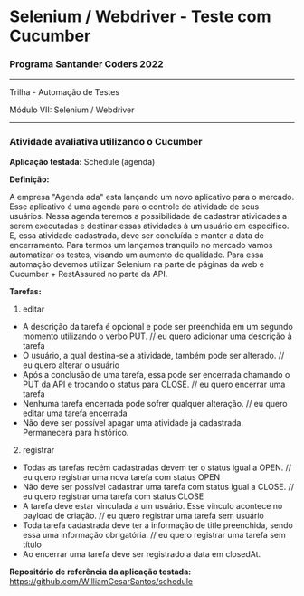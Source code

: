 # Selenium / Webdriver - Teste com Cucumber

### Programa Santander Coders 2022
___
Trilha - Automação de Testes

Módulo VII: Selenium / Webdriver
___
### Atividade avaliativa utilizando o Cucumber

**Aplicação testada:** Schedule (agenda)

**Definição:**

A empresa "Agenda ada" esta lançando um novo aplicativo para o mercado. Esse aplicativo é uma agenda para o controle de atividade de seus usuários. Nessa agenda teremos a possibilidade de cadastrar atividades a serem executadas e destinar essas atividades à um usuário em especifico. E, essa atividade cadastrada, deve ser concluída e manter a data de encerramento.
Para termos um lançamos tranquilo no mercado vamos automatizar os testes, visando um aumento de qualidade. Para essa automação devemos utilizar Selenium na parte de páginas da web e Cucumber + RestAssured no parte da API.

**Tarefas:**

1. editar
- A descrição da tarefa é opcional e pode ser preenchida em um segundo momento utilizando o verbo PUT. // eu quero adicionar uma descrição à tarefa
- O usuário, a qual destina-se a atividade, também pode ser alterado. // eu quero alterar o usuário
- Após a conclusão de uma tarefa, essa pode ser encerrada chamando o PUT da API e trocando o status para CLOSE. // eu quero encerrar uma tarefa
- Nenhuma tarefa encerrada pode sofrer qualquer alteração. // eu quero editar uma tarefa encerrada
- Não deve ser possível apagar uma atividade já cadastrada. Permanecerá para histórico.

2. registrar
- Todas as tarefas recém cadastradas devem ter o status igual a OPEN. // eu quero registrar uma nova tarefa com status OPEN
- Não deve ser possível cadastrar uma tarefa com status igual a CLOSE. // eu quero registrar uma tarefa com status CLOSE
- A tarefa deve estar vinculada a um usuário. Esse vinculo acontece no payload de criação. // eu quero registrar uma tarefa sem usuário
- Toda tarefa cadastrada deve ter a informação de title preenchida, sendo essa uma informação obrigatória. // eu quero registrar uma tarefa sem título
- Ao encerrar uma tarefa deve ser registrado a data em closedAt.

**Repositório de referência da aplicação testada:** https://github.com/WilliamCesarSantos/schedule